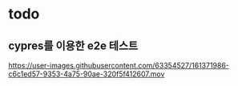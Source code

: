 # todo

## cypres를 이용한 e2e 테스트

https://user-images.githubusercontent.com/63354527/161371986-c6c1ed57-9353-4a75-90ae-320f5f412607.mov
